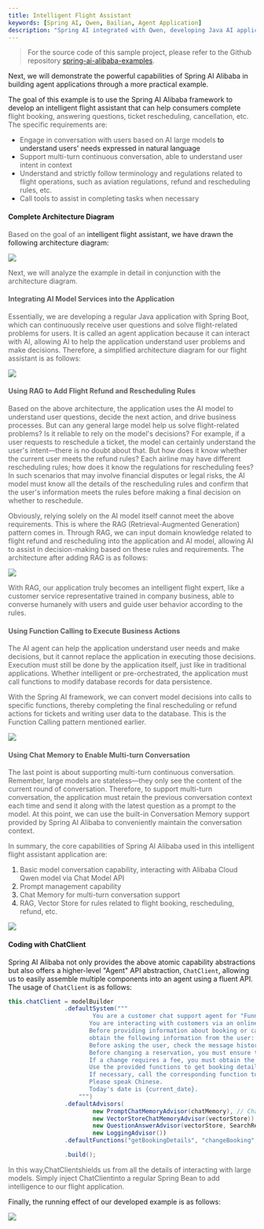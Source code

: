 ```yaml
---
title: Intelligent Flight Assistant
keywords: [Spring AI, Qwen, Bailian, Agent Application]
description: "Spring AI integrated with Qwen, developing Java AI applications using Spring AI."
---
```

> For the source code of this sample project, please refer to the Github repository [spring-ai-alibaba-examples](https://github.com/springaialibaba/spring-ai-alibaba-examples/tree/main/spring-ai-alibaba-agent-example/playground-flight-booking).

Next, we will demonstrate the powerful capabilities of Spring AI Alibaba in building agent applications through a more practical example.

The goal of this example is to use the Spring AI Alibaba framework to develop an intelligent flight assistant that can help consumers complete <font style="color:#5e5e5e;">flight booking, answering questions, ticket rescheduling, cancellation, etc. The specific requirements are:</font>

+ <font style="color:#5e5e5e;">Engage in conversation with users based on AI large models</font> to understand users' needs expressed in natural language
+ <font style="color:#5e5e5e;">Support multi-turn continuous conversation, able to understand user intent in context</font>
+ <font style="color:#5e5e5e;">Understand and strictly follow terminology and regulations related to flight operations, such as aviation regulations, refund and rescheduling rules, etc.</font>
+ <font style="color:#5e5e5e;">Call tools to assist in completing tasks when necessary</font>

#### Complete Architecture Diagram
<font style="color:#5e5e5e;">Based on the goal of an</font> intelligent flight assistant, we have drawn the following architecture diagram:

![](/img/user/ai/practices/flight-booking/architecture.png)

<font style="color:#5e5e5e;">Next, we will analyze the example in detail in conjunction with the architecture diagram.
</font>

#### <font style="color:#5e5e5e;">Integrating AI Model Services into the Application</font>
<font style="color:#5e5e5e;">Essentially, we are developing a regular Java application with Spring Boot, which can continuously receive user questions and solve flight-related problems for users. It is called an agent application because it can interact with AI, allowing AI to help the application understand user problems and make decisions. Therefore, a simplified architecture diagram for our flight assistant is as follows:</font>

<font style="color:#5e5e5e;"></font>

![](/img/user/ai/practices/flight-booking/step1-llm.png)

<font style="color:#5e5e5e;"></font>

#### <font style="color:#5e5e5e;">Using RAG to Add Flight Refund and Rescheduling Rules</font>
<font style="color:#5e5e5e;">Based on the above architecture, the application uses the AI model to understand user questions, decide the next action, and drive business processes. But can any general large model help us solve flight-related problems? Is it reliable to rely on the model's decisions? For example, if a user requests to reschedule a ticket, the model can certainly understand the user's intent—there is no doubt about that. But how does it know whether the current user meets the refund rules? Each airline may have different rescheduling rules; how does it know the regulations for rescheduling fees? In such scenarios that may involve financial disputes or legal risks, the AI model must know all the details of the rescheduling rules and confirm that the user's information meets the rules before making a final decision on whether to reschedule.</font>

<font style="color:#5e5e5e;">Obviously, relying solely on the AI model itself cannot meet the above requirements. This is where the RAG (Retrieval-Augmented Generation) pattern comes in. Through RAG, we can input domain knowledge related to flight refund and rescheduling into the application and AI model, allowing AI to assist in decision-making based on these rules and requirements. The architecture after adding RAG is as follows:</font>

![](/img/user/ai/practices/flight-booking/step2-rag.png)

<font style="color:#5e5e5e;"></font>

<font style="color:#5e5e5e;">With RAG, our application truly becomes an intelligent flight expert, like a customer service representative trained in company business, able to converse humanely with users and guide user behavior according to the rules.</font>

<font style="color:#5e5e5e;"></font>

#### <font style="color:#5e5e5e;">Using Function Calling to Execute Business Actions</font>
<font style="color:#5e5e5e;">The AI agent can help the application understand user needs and make decisions, but it cannot replace the application in executing those decisions. Execution must still be done by the application itself, just like in traditional applications. Whether intelligent or pre-orchestrated, the application must call functions to modify database records for data persistence.</font>

<font style="color:#5e5e5e;">With the Spring AI framework, we can convert model decisions into calls to specific functions, thereby completing the final rescheduling or refund actions for tickets and writing user data to the database. This is the Function Calling pattern mentioned earlier.</font>

<font style="color:#5e5e5e;"></font>

![](/img/user/ai/practices/flight-booking/step3-tool.png)

#### <font style="color:#5e5e5e;">Using Chat Memory to Enable Multi-turn Conversation</font>
<font style="color:#5e5e5e;">The last point is about supporting multi-turn continuous conversation. Remember, large models are stateless—they only see the content of the current round of conversation. Therefore, to support multi-turn conversation, the application must retain the previous conversation context each time and send it along with the latest question as a prompt to the model. At this point, we can use the built-in Conversation Memory support provided by Spring AI Alibaba to conveniently maintain the conversation context.</font>

<font style="color:#5e5e5e;">In summary, the core capabilities of Spring AI Alibaba used in this intelligent flight assistant application are:</font>

1. <font style="color:#5e5e5e;">Basic model conversation capability, interacting with Alibaba Cloud Qwen model via Chat Model API</font>
2. <font style="color:#5e5e5e;">Prompt management capability</font>
3. <font style="color:#5e5e5e;">Chat Memory for multi-turn conversation support</font>
4. <font style="color:#5e5e5e;">RAG, Vector Store for rules related to flight booking, rescheduling, refund, etc.</font>

![](/img/user/ai/practices/flight-booking/step4-memory.png)

#### Coding with ChatClient
Spring AI Alibaba not only provides the above atomic capability abstractions but also offers a higher-level "Agent" API abstraction, `ChatClient`, allowing us to easily assemble multiple components into an agent using a fluent API. The usage of `ChatClient` is as follows:

```java
this.chatClient = modelBuilder
				.defaultSystem("""
						You are a customer chat support agent for "Funnair" Airlines. Please respond in a friendly, helpful, and pleasant manner.
					   You are interacting with customers via an online chat system.
					   Before providing information about booking or canceling a reservation, you must always
					   obtain the following information from the user: booking number, customer name.
					   Before asking the user, check the message history for this information.
					   Before changing a reservation, you must ensure the terms allow it.
					   If a change requires a fee, you must obtain the user's consent before proceeding.
					   Use the provided functions to get booking details, change bookings, and cancel bookings.
					   If necessary, call the corresponding function to complete auxiliary actions.
					   Please speak Chinese.
					   Today's date is {current_date}.
					""")
				.defaultAdvisors(
						new PromptChatMemoryAdvisor(chatMemory), // Chat Memory
						new VectorStoreChatMemoryAdvisor(vectorStore)),
						new QuestionAnswerAdvisor(vectorStore, SearchRequest.defaults()), // RAG
						new LoggingAdvisor())
				.defaultFunctions("getBookingDetails", "changeBooking", "cancelBooking") // FUNCTION CALLING

				.build();
```

<font style="color:#5e5e5e;">In this way,</font><font style="color:#5e5e5e;">ChatClient</font><font style="color:#5e5e5e;">shields us from all the details of interacting with large models. Simply inject </font><font style="color:#5e5e5e;">ChatClient</font><font style="color:#5e5e5e;">into a regular Spring Bean to add intelligence to our flight application.</font>

Finally, the running effect of our developed example is as follows:

![](/img/user/ai/practices/flight-booking/demo.png)

